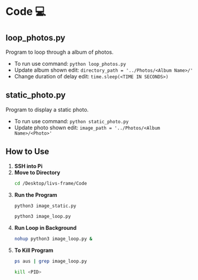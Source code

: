 # Code 💻

## loop_photos.py
Program to loop through a album of photos.
* To run use command: `python loop_photos.py`
* Update album shown edit: `directory_path = '../Photos/<Album Name>/'`
* Change duration of delay edit: `time.sleep(<TIME IN SECONDS>)`

## static_photo.py
Program to display a static photo.
* To run use command: `python static_photo.py`
* Update photo shown edit: `image_path = '../Photos/<Album Name>/<Photo>'`

## How to Use
1. **SSH into Pi**
2. **Move to Directory**
   ```bash
   cd /Desktop/livs-frame/Code
   ```
4. **Run the Program**
   ```bash
   python3 image_static.py
   ```
   ```bash
   python3 image_loop.py
   ```
5. **Run Loop in Background**
   ```bash
   nohup python3 image_loop.py &
   ```
6. **To Kill Program**
    ```bash
    ps aus | grep image_loop.py
    ```
    ```bash
    kill <PID>
    ```
